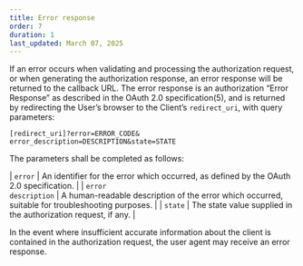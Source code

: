 ```yaml
---
title: Error response
order: 7
duration: 1
last_updated: March 07, 2025
---
```


If an error occurs when validating and processing the authorization request, or when generating the authorization response, an error response will be returned to the callback URL. The error response is an authorization “Error Response” as described in the OAuth 2.0 specification(5), and is returned by redirecting the User’s browser to the Client’s <code>redirect_uri</code>, with query parameters:

```
[redirect_uri]?error=ERROR_CODE&
error_description=DESCRIPTION&state=STATE
```

The parameters shall be completed as follows:

| <code>error</code> | An identifier for the error which occurred, as defined by the OAuth 2.0 specification. |
| <code>error description</code> | A human-readable description of the error which occurred, suitable for troubleshooting purposes.   |
| <code>state</code> | The state value supplied in the authorization request, if any. |

In the event where insufficient accurate information about the client is contained in the authorization request, the user agent may receive an error response. 
